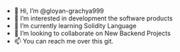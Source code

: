 - 👋 Hi, I’m @gloyan-grachya999
- 👀 I’m interested in development the software products
- 🌱 I’m currently learning Solidity Language
- 💞️ I’m looking to collaborate on New Backend Projects
- 📫 You can reach me over this git.

<!---
gloyan-grachya999/gloyan-grachya999 is a ✨ special ✨ repository because its `README.md` (this file) appears on your GitHub profile.
You can click the Preview link to take a look at your changes.
--->
